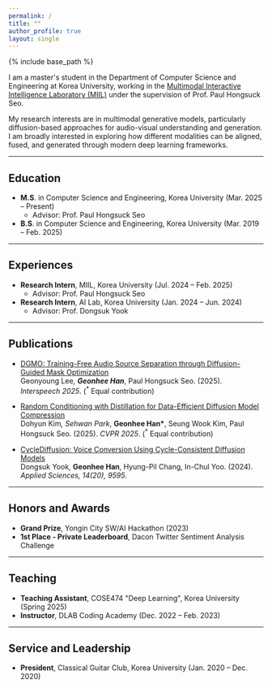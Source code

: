 ```yaml
---
permalink: /
title: ""
author_profile: true
layout: single
---
```


{% include base_path %}

I am a master's student in the Department of Computer Science and Engineering at Korea University, working in the [Multimodal Interactive Intelligence Laboratory (MIIL)](https://miil.korea.ac.kr/) under the supervision of Prof. Paul Hongsuck Seo.

My research interests are in multimodal generative models, particularly diffusion-based approaches for audio-visual understanding and generation. I am broadly interested in exploring how different modalities can be aligned, fused, and generated through modern deep learning frameworks.

<hr>

## Education

* <b>M.S</b>. in Computer Science and Engineering, Korea University (Mar. 2025 – Present)  
  * Advisor: Prof. Paul Hongsuck Seo  
* <b>B.S</b>. in Computer Science and Engineering, Korea University (Mar. 2019 – Feb. 2025)

<hr>

## Experiences

* <b>Research Intern</b>, MIIL, Korea University (Jul. 2024 – Feb. 2025)  
  * Advisor: Prof. Paul Hongsuck Seo  
* <b>Research Intern</b>, AI Lab, Korea University (Jan. 2024 – Jun. 2024)  
  * Advisor: Prof. Dongsuk Yook

<hr>

## Publications

* <a href="https://example.com/dgmo_paper" target="_blank">DGMO: Training-Free Audio Source Separation through Diffusion-Guided Mask Optimization</a>  
  Geonyoung Lee<sup>*</sup>, <b>Geonhee Han<sup>*</sup></b>, Paul Hongsuck Seo. (2025). <i>Interspeech 2025</i>. (<sup>*</sup> Equal contribution)

* <a href="https://dohyun-as.github.io/Random-Conditioning/" target="_blank">Random Conditioning with Distillation for Data-Efficient Diffusion Model Compression</a>  
  Dohyun Kim<sup>*</sup>, Sehwan Park<sup>*</sup>, <b>Geonhee Han*</b>, Seung Wook Kim, Paul Hongsuck Seo. (2025). <i>CVPR 2025</i>. (<sup>*</sup> Equal contribution)

* <a href="https://ai.korea.ac.kr/demo-cyclediffusion-vc/" target="_blank">CycleDiffusion: Voice Conversion Using Cycle-Consistent Diffusion Models</a>  
  Dongsuk Yook, <b>Geonhee Han</b>, Hyung-Pil Chang, In-Chul Yoo. (2024). <i>Applied Sciences, 14(20), 9595.</i>

<hr>

## Honors and Awards

* <b>Grand Prize</b>, Yongin City SW/AI Hackathon (2023)  
* <b>1st Place - Private Leaderboard</b>, Dacon Twitter Sentiment Analysis Challenge

<hr>

## Teaching

* <b>Teaching Assistant</b>, COSE474 "Deep Learning", Korea University (Spring 2025)  
* <b>Instructor</b>, DLAB Coding Academy (Dec. 2022 – Feb. 2023)

<hr>

## Service and Leadership

* <b>President</b>, Classical Guitar Club, Korea University (Jan. 2020 – Dec. 2020)
